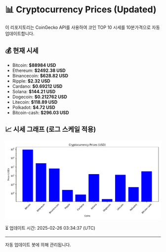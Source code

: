 
# 📊 Cryptocurrency Prices (Updated)

이 리포지토리는 CoinGecko API를 사용하여 코인 TOP 10 시세를 10분가격으로 자동 업데이트합니다.

## 💰 현재 시세
- Bitcoin: **$88984 USD**
- Ethereum: **$2492.38 USD**
- Binancecoin: **$628.82 USD**
- Ripple: **$2.32 USD**
- Cardano: **$0.69212 USD**
- Solana: **$144.21 USD**
- Dogecoin: **$0.212762 USD**
- Litecoin: **$118.89 USD**
- Polkadot: **$4.72 USD**
- Bitcoin-cash: **$296.03 USD**

## 📈 시세 그래프 (로그 스케일 적용)
![Crypto Prices](crypto_prices.png)

⏳ 업데이트 시간: 2025-02-26 03:34:37 (UTC)

---
자동 업데이트 봇에 의해 관리됩니다.
